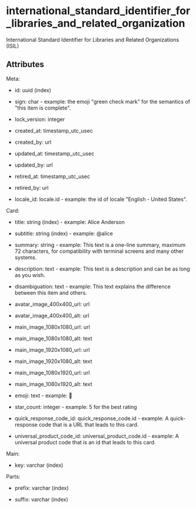 # international_standard_identifier_for_libraries_and_related_organization


International Standard Identifier for Libraries and Related Organizations (ISIL)


## Attributes

Meta:

  * id: uuid (index)

  * sign: char - example: the emoji "green check mark" for the semantics of "this item is complete".

  * lock_version: integer

  * created_at: timestamp_utc_usec

  * created_by: url

  * updated_at: timestamp_utc_usec

  * updated_by: url

  * retired_at: timestamp_utc_usec

  * retired_by: url

  * locale_id: locale.id - example: the id of locale "English - United States".

Card:

  * title: string (index) - example: Alice Anderson

  * subtitle: string (index) - example: @alice

  * summary: string - example: This text is a one-line summary, maximum 72 characters, for compatibility with terminal screens and many other systems.

  * description: text - example: This text is a description and can be as long as you wish.

  * disambiguation: text - example: This text explains the difference between this item and others.

  * avatar_image_400x400_url: url

  * avatar_image_400x400_alt: url

  * main_image_1080x1080_url: url

  * main_image_1080x1080_alt: text

  * main_image_1920x1080_url: url

  * main_image_1920x1080_alt: text

  * main_image_1080x1920_url: url

  * main_image_1080x1920_alt: text

  * emoji: text - example: 🚀

  * star_count: integer - example: 5 for the best rating

  * quick_response_code_id: quick_response_code.id - example: A quick-response code that is a URL that leads to this card.

  * universal_product_code_id: universal_product_code.id - example: A universal product code that is an id that leads to this card.

Main:

  * key: varchar (index)

Parts:

  * prefix: varchar (index)

  * suffix: varchar (index)

